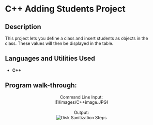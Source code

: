 <h1>C++ Adding Students Project</h1>



<h2>Description</h2>
This project lets you define a class and insert students as objects in the class. These values will then be displayed in the table.
<br />


<h2>Languages and Utilities Used</h2>

- <b>C++</b> 




<h2>Program walk-through:</h2>

<p align="center">
Command Line Input: <br/>
![](images/C++image.JPG)
<br />
<br />
Output:  <br/>
<img src="https://i.imgur.com/tcTyMUE.png" height="80%" width="80%" alt="Disk Sanitization Steps"/>
<br />
<br />

